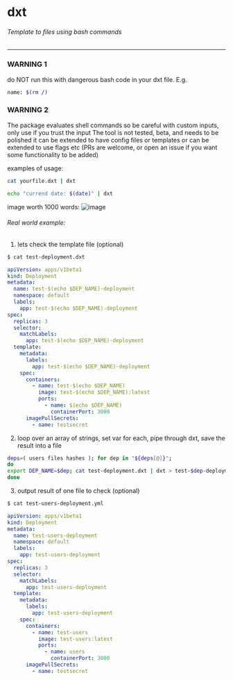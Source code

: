 # dxt
###### Template to files using bash commands
---
### **WARNING 1**
do NOT run this with dangerous bash code in your dxt file. E.g. 
```bash 
name: $(rm /)
```

### **WARNING 2** 
The package evaluates shell commands so be careful with custom inputs, only use if you trust the input
The tool is not tested, beta, and needs to be polished
it can be extended to have config files or templates or can be extended to use flags etc (PRs are welcome, or open an issue if you want some functionality to be added)

examples of usage:

```bash
cat yourfile.dxt | dxt
```
```bash
echo "currend date: $(date)" | dxt
```
image worth 1000 words:
![image](https://imagebin.ca/3pjDkLBAXmgN/dxt.png)

###### Real world example:

1) lets check the template file (optional)

```bash
$ cat test-deployment.dxt
```

```yaml
apiVersion: apps/v1beta1
kind: Deployment
metadata:
  name: test-$(echo $DEP_NAME)-deployment
  namespace: default
  labels:
    app: test-$(echo $DEP_NAME)-deployment
spec:
  replicas: 3
  selector:
    matchLabels:
      app: test-$(echo $DEP_NAME)-deployment
  template:
    metadata:
      labels:
        app: test-$(echo $DEP_NAME)-deployment
    spec:
      containers:
        - name: test-$(echo $DEP_NAME)
          image: test-$(echo $DEP_NAME):latest
          ports:
            - name: $(echo $DEP_NAME)
              containerPort: 3000
      imagePullSecrets:
        - name: testsecret
```
2) loop over an array of strings, set var for each, pipe through dxt, save the result into a file
```bash
deps=( users files hashes ); for dep in "${deps[@]}";
do
export DEP_NAME=$dep; cat test-deployment.dxt | dxt > test-$dep-deployment.yml
done
```

3) output result of one file to check (optional)
```bash
$ cat test-users-deployment.yml
```
```yaml
apiVersion: apps/v1beta1
kind: Deployment
metadata:
  name: test-users-deployment
  namespace: default
  labels:
    app: test-users-deployment
spec:
  replicas: 3
  selector:
    matchLabels:
      app: test-users-deployment
  template:
    metadata:
      labels:
        app: test-users-deployment
    spec:
      containers:
        - name: test-users
          image: test-users:latest
          ports:
            - name: users
              containerPort: 3000
      imagePullSecrets:
        - name: testsecret
```
